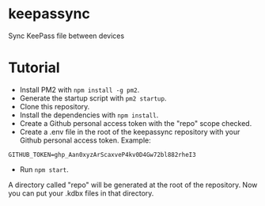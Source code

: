 # keepassync
Sync KeePass file between devices
# Tutorial
- Install PM2 with `npm install -g pm2`.
- Generate the startup script with `pm2 startup`.
- Clone this repository.
- Install the dependencies with `npm install`.
- Create a Github personal access token with the "repo" scope checked.
- Create a .env file in the root of the keepassync repository with your Github personal access token. Example:
```
GITHUB_TOKEN=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
```
- Run `npm start`.

A directory called "repo" will be generated at the root of the repository. Now you can put your .kdbx files in that directory.